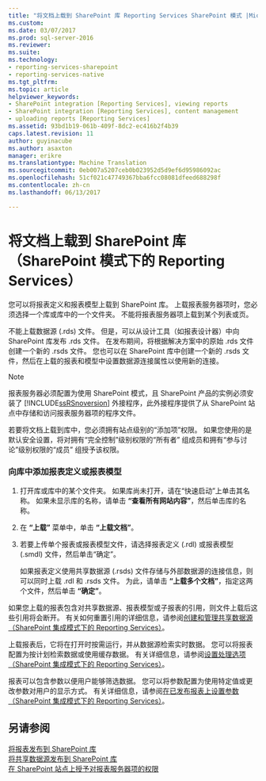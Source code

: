 ```yaml
---
title: "将文档上载到 SharePoint 库 Reporting Services SharePoint 模式 |Microsoft 文档"
ms.custom: 
ms.date: 03/07/2017
ms.prod: sql-server-2016
ms.reviewer: 
ms.suite: 
ms.technology:
- reporting-services-sharepoint
- reporting-services-native
ms.tgt_pltfrm: 
ms.topic: article
helpviewer_keywords:
- SharePoint integration [Reporting Services], viewing reports
- SharePoint integration [Reporting Services], content management
- uploading reports [Reporting Services]
ms.assetid: 93bd1b19-061b-409f-8dc2-ec416b2f4b39
caps.latest.revision: 11
author: guyinacube
ms.author: asaxton
manager: erikre
ms.translationtype: Machine Translation
ms.sourcegitcommit: 0eb007a5207ceb0b023952d5d9ef6d95986092ac
ms.openlocfilehash: 51cf021c47749367bba6fcc08081dfeed688298f
ms.contentlocale: zh-cn
ms.lasthandoff: 06/13/2017

---
```

# <a name="upload-documents-to-a-sharepoint-library-reporting-services-in-sharepoint-mode"></a>将文档上载到 SharePoint 库（SharePoint 模式下的 Reporting Services）
  您可以将报表定义和报表模型上载到 SharePoint 库。 上载报表服务器项时，您必须选择一个库或库中的一个文件夹。 不能将报表服务器项上载到某个列表或页。  
  
 不能上载数据源 (.rds) 文件。 但是，可以从设计工具（如报表设计器）中向 SharePoint 库发布 .rds 文件。 在发布期间，将根据解决方案中的原始 .rds 文件创建一个新的 .rsds 文件。 您也可以在 SharePoint 库中创建一个新的 .rsds 文件，然后在上载的报表和模型中设置数据源连接属性以使用新的连接。  
  
> [!NOTE]  
>  报表服务器必须配置为使用 SharePoint 模式，且 SharePoint 产品的实例必须安装了 [!INCLUDE[ssRSnoversion](../../includes/ssrsnoversion-md.md)] 外接程序，此外接程序提供了从 SharePoint 站点中存储和访问报表服务器项的程序文件。  
  
 若要将文档上载到库中，您必须拥有站点级别的“添加项”权限。 如果您使用的是默认安全设置，将对拥有“完全控制”级别权限的“所有者”  组成员和拥有“参与讨论”级别权限的“成员”  组授予该权限。  
  
### <a name="to-add-a-report-definition-or-report-model-to-a-library"></a>向库中添加报表定义或报表模型  
  
1.  打开库或库中的某个文件夹。 如果库尚未打开，请在“快速启动”上单击其名称。 如果未显示库的名称，请单击 **“查看所有网站内容”**，然后单击库的名称。  
  
2.  在 **“上载”** 菜单中，单击 **“上载文档”**。  
  
3.  若要上传单个报表或报表模型文件，请选择报表定义 (.rdl) 或报表模型 (.smdl) 文件，然后单击“确定”。  
  
     如果报表定义使用共享数据源 (.rsds) 文件存储与外部数据源的连接信息，则可以同时上载 .rdl 和 .rsds 文件。 为此，请单击 **“上载多个文档”**，指定这两个文件，然后单击 **“确定”**。  
  
 如果您上载的报表包含对共享数据源、报表模型或子报表的引用，则文件上载后这些引用将会断开。 有关如何重置引用的详细信息，请参阅[创建和管理共享数据源（SharePoint 集成模式下的 Reporting Services）](http://msdn.microsoft.com/library/2d3428e4-a810-4e66-a287-ff18e57fad76)。  
  
 上载报表后，它将在打开时按需运行，并从数据源检索实时数据。 您可以将报表配置为按计划检索数据或使用缓存数据。 有关详细信息，请参阅[设置处理选项（SharePoint 集成模式下的 Reporting Services）](../../reporting-services/report-server-sharepoint/set-processing-options-reporting-services-in-sharepoint-integrated-mode.md)。  
  
 报表可以包含参数以便用户能够筛选数据。 您可以将参数配置为使用特定值或更改参数对用户的显示方式。 有关详细信息，请参阅[在已发布报表上设置参数（SharePoint 集成模式下的 Reporting Services）](../../reporting-services/report-design/set-parameters-on-a-published-report-sharepoint-integrated-mode.md)。  
  
## <a name="see-also"></a>另请参阅  
 [将报表发布到 SharePoint 库](../../reporting-services/reports/publish-a-report-to-a-sharepoint-library.md)   
 [将共享数据源发布到 SharePoint 库](../../reporting-services/reports/publish-a-shared-data-source-to-a-sharepoint-library.md)   
 [在 SharePoint 站点上授予对报表服务器项的权限](../../reporting-services/security/granting-permissions-on-report-server-items-on-a-sharepoint-site.md)  
  
  
